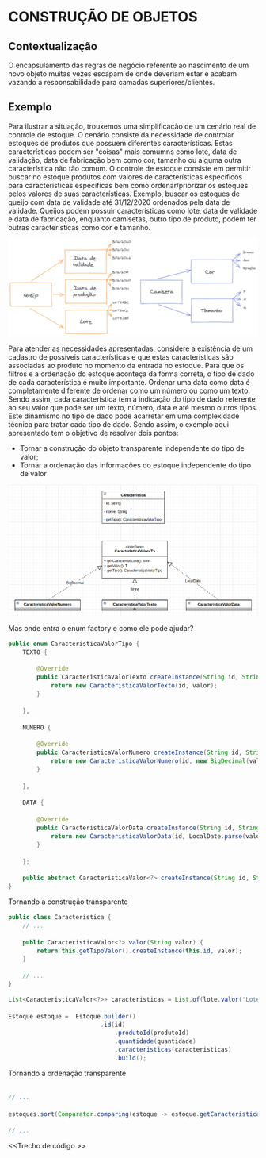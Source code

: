 # CONSTRUÇÃO DE OBJETOS


## Contextualização

O encapsulamento das regras de negócio referente ao nascimento de um novo objeto muitas vezes escapam de onde deveriam estar e acabam vazando a responsabilidade para camadas superiores/clientes.

## Exemplo

Para ilustrar a situação, trouxemos uma simplificação de um cenário real de controle de estoque. O cenário consiste da necessidade de controlar estoques de produtos que possuem diferentes características. Estas características podem ser "coisas" mais comumns como lote, data de validação, data de  fabricação bem como cor, tamanho ou alguma outra característica não tão comum. O controle de estoque consiste em permitir buscar no estoque produtos com valores de características específicos para características específicas bem como ordenar/priorizar os estoques pelos valores de suas características. Exemplo, buscar os estoques de queijo com data de validade até 31/12/2020 ordenados pela data de validade. Queijos podem possuir características como lote, data de validade e data de fabricação, enquanto camisetas, outro tipo de produto, podem ter outras características como cor e tamanho.

![Imagem lúdica produto x característica](./docs/img/img_diagrama_ludico_caracteristica.png)


Para atender as necessidades apresentadas, considere a existência de um cadastro de possíveis características e que estas características são associadas ao produto no momento da entrada no estoque. Para que os filtros e a ordenação do estoque aconteça da forma correta, o tipo de dado de cada característica é muito importante. Ordenar uma data como data é completamente diferente de ordenar como um número ou como um texto. Sendo assim, cada característica tem a indicação do tipo de dado referente ao seu valor que pode ser um texto, número, data e até mesmo outros tipos. Este dinamismo no tipo de dado pode acarretar em uma complexidade técnica para tratar cada tipo de dado. Sendo assim, o exemplo aqui apresentado tem o objetivo de resolver dois pontos:
* Tornar a construção do objeto transparente independente do tipo de valor;
* Tornar a ordenação das informações do estoque independente do tipo de valor

![Imagem diagrama característica](./docs/img/img_diagrama_caracteristica.png) 

Mas onde entra o enum factory e como ele pode ajudar?

```java
public enum CaracteristicaValorTipo {
	TEXTO {

		@Override
		public CaracteristicaValorTexto createInstance(String id, String valor) {
			return new CaracteristicaValorTexto(id, valor);
		}

	},

	NUMERO {

		@Override
		public CaracteristicaValorNumero createInstance(String id, String valor) {
			return new CaracteristicaValorNumero(id, new BigDecimal(valor));
		}

	},

	DATA {

		@Override
		public CaracteristicaValorData createInstance(String id, String valor) {
			return new CaracteristicaValorData(id, LocalDate.parse(valor));
		}

	};

	public abstract CaracteristicaValor<?> createInstance(String id, String valor);
}
```

Tornando a construção transparente

```java
public class Caracteristica {
	// ...

	public CaracteristicaValor<?> valor(String valor) {
		return this.getTipoValor().createInstance(this.id, valor);
	}

    // ...
}
```

```java
List<CaracteristicaValor<?>> caracteristicas = List.of(lote.valor("Lote ABC"), dataValidade.valor("2021-12-31"));

Estoque estoque =  Estoque.builder()
                          .id(id)
		                      .produtoId(produtoId)
		                      .quantidade(quantidade)
		                      .caracteristicas(caracteristicas)
		                      .build();
```

Tornando a ordenação transparente

  
```java

// ...

estoques.sort(Comparator.comparing(estoque -> estoque.getCaracteristicaValor(algumaCaracteristica.getId())));

// ...

```

<<Trecho de código >>




